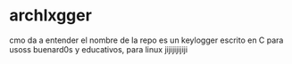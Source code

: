 # archlxgger
cmo da a entender el nombre de la repo es un keylogger escrito en C para usoss buenard0s y educativos, para linux jijijijijiji
